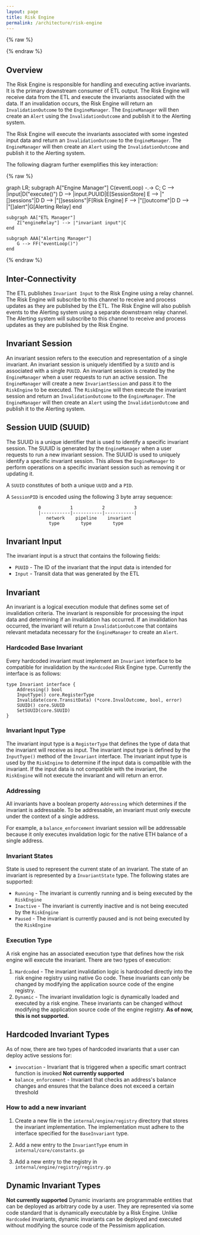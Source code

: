 ```yaml
---
layout: page
title: Risk Engine
permalink: /architecture/risk-engine
---
```


{% raw %}
<script src="https://cdn.jsdelivr.net/npm/mermaid@10.3.0/dist/mermaid.min.js"></script>
{% endraw %}


## Overview
The Risk Engine is responsible for handling and executing active invariants. It is the primary downstream consumer of ETL output. The Risk Engine will receive data from the ETL and execute the invariants associated with the data. If an invalidation occurs, the Risk Engine will return an `InvalidationOutcome` to the `EngineManager`. The `EngineManager` will then create an `Alert` using the `InvalidationOutcome` and publish it to the Alerting system.

The Risk Engine will execute the invariants associated with some ingested input data and return an `InvalidationOutcome` to the `EngineManager`. The `EngineManager` will then create an `Alert` using the `InvalidationOutcome` and publish it to the Alerting system.

The following diagram further exemplifies this key interaction:

{% raw %}
<div class="mermaid">
graph LR;
    subgraph A["Engine Manager"]
        C(eventLoop) -.->  C;
        C --> |input|D("execute()")
        D --> |input.PUUID|E[SessionStore]
        E --> |"[]sessions"|D
        D --> |"[]sessions"|F[Risk Engine]
        F --> |"[]outcome"|D
        D --> |"[]alert"|G[Alerting Relay]
    end

    subgraph AA["ETL Manager"]
        Z["engineRelay"] --> |"invariant input"|C
    end

    subgraph AAA["Alerting Manager"]
        G --> FF("eventLoop()")
    end
</div>
{% endraw %}

## Inter-Connectivity
The ETL publishes `Invariant Input` to the Risk Engine using a relay channel. The Risk Engine will subscribe to this channel to receive and process updates as they are published by the ETL. The Risk Engine will also publish events to the Alerting system using a separate downstream relay channel. The Alerting system will subscribe to this channel to receive and process updates as they are published by the Risk Engine.

## Invariant Session
An invariant session refers to the execution and representation of a single invariant. An invariant session is uniquely identified by a `SUUID` and is associated with a single `PUUID`. An invariant session is created by the `EngineManager` when a user requests to run an active session. The `EngineManager` will create a new `InvariantSession` and pass it to the `RiskEngine` to be executed. The `RiskEngine` will then execute the invariant session and return an `InvalidationOutcome` to the `EngineManager`. The `EngineManager` will then create an `Alert` using the `InvalidationOutcome` and publish it to the Alerting system.

## Session UUID (SUUID)
The SUUID is a unique identifier that is used to identify a specific invariant session. The SUUID is generated by the `EngineManager` when a user requests to run a new invariant session. The SUUID is used to uniquely identify a specific invariant session. This allows the `EngineManager` to perform operations on a specific invariant session such as removing it or updating it. 

A `SUUID` constitutes of both a unique `UUID` and a `PID`. 

A `SessionPID` is encoded using the following 3 byte array sequence:
```
            0           1           2           3
            |-----------|-----------|-----------|
               network    pipeline    invariant
                type        type        type
```

## Invariant Input
The invariant input is a struct that contains the following fields:
* `PUUID` - The ID of the invariant that the input data is intended for
* `Input` - Transit data that was generated by the ETL

## Invariant
An invariant is a logical execution module that defines some set of invalidation criteria. The invariant is responsible for processing the input data and determining if an invalidation has occurred. If an invalidation has occurred, the invariant will return a `InvalidationOutcome` that contains relevant metadata necessary for the `EngineManager` to create an `Alert`.

### Hardcoded Base Invariant
Every hardcoded invariant must implement an `Invariant` interface to be compatible for invalidation by the `Hardcoded` Risk Engine type. Currently the interface is as follows:
```
type Invariant interface {
	Addressing() bool
	InputType() core.RegisterType
	Invalidate(core.TransitData) (*core.InvalOutcome, bool, error)
	SUUID() core.SUUID
	SetSUUID(core.SUUID)
}

``` 

### Invariant Input Type
The invariant input type is a `RegisterType` that defines the type of data that the invariant will receive as input. The invariant input type is defined by the `InputType()` method of the `Invariant` interface. The invariant input type is used by the `RiskEngine` to determine if the input data is compatible with the invariant. If the input data is not compatible with the invariant, the `RiskEngine` will not execute the invariant and will return an error.

### Addressing
All invariants have a boolean property `Addressing` which determines if the invariant is addressable. To be addressable, an invariant must only execute under the context of a single address.

For example, a `balance_enforcement` invariant session will be addressable because it only executes invalidation logic for the native ETH balance of a single address. 

### Invariant States
State is used to represent the current state of an invariant. The state of an invariant is represented by a `InvariantState` type. The following states are supported:
- `Running` - The invariant is currently running and is being executed by the `RiskEngine`
- `Inactive` - The invariant is currently inactive and is not being executed by the `RiskEngine`
- `Paused` - The invariant is currently paused and is not being executed by the `RiskEngine`

### Execution Type
A risk engine has an associated execution type that defines how the risk engine will execute the invariant. There are two types of execution:
1. `Hardcoded` - The invariant invalidation logic is hardcoded directly into the risk engine registry using native Go code. These invariants can only be changed by modifying the application source code of the engine registry.
2. `Dynamic` - The invariant invalidation logic is dynamically loaded and executed by a risk engine. These invariants can be changed without modifying the application source code of the engine registry.
**As of now, this is not supported.**

## Hardcoded Invariant Types
As of now, there are two types of hardcoded invariants that a user can deploy active sessions for:
-  `invocation` - Invariant that is triggered when a specific smart contract function is invoked **Not currently supported**
- `balance_enforcement` - Invariant that checks an address's balance changes and ensures that the balance does not exceed a certain threshold

### How to add a new invariant
1. Create a new file in the `internal/engine/registry` directory that stores the invariant implementation. The implementation must adhere to the interface specified for the `BaseInvariant` type. 

3. Add a new entry to the `InvariantType` enum in `internal/core/constants.go`
2. Add a new entry to the registry in `internal/engine/registry/registry.go`

## Dynamic Invariant Types
**Not currently supported**
Dynamic invariants are programmable entities that can be deployed as arbitrary code by a user. They are represented via some code standard that is dynamically executable by a Risk Engine. Unlike `Hardcoded` invariants, dynamic invariants can be deployed and executed without modifying the source code of the Pessimism application.
